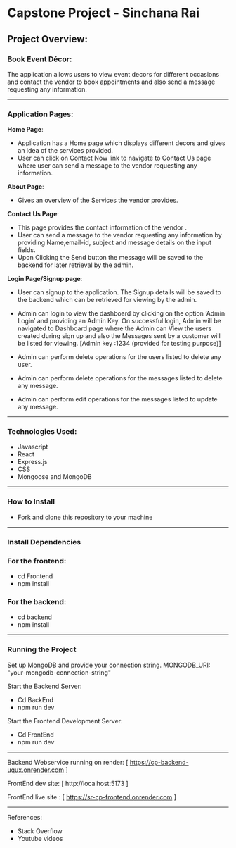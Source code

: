 # Capstone Project - Sinchana Rai

## Project Overview:
### Book Event Décor: 


The application allows users to view event decors for different occasions and contact the vendor to book appointments and also send a message requesting any information.

---
### Application Pages:
**Home Page**:

- Application has a Home page which displays different decors and gives an idea of the services provided.
- User can click on Contact Now link to navigate to Contact Us page where user can send a message to the vendor requesting any information.

**About Page**:
- Gives an overview of the Services the vendor provides.

**Contact Us Page**:
- This page provides the contact information of the vendor .
- User can send a message to the vendor requesting any information by providing Name,email-id, subject and message details on the input fields.
- Upon Clicking the Send button the message will be saved to the backend for later retrieval by the admin.

**Login Page/Signup page**:
- User can signup to the application. The Signup details will be saved to the backend which can be retrieved for viewing by the admin.
- Admin can login to view the dashboard by clicking on the option ‘Admin Login’ and providing an Admin Key. On successful login, Admin will be navigated to Dashboard page where the Admin can View the users created during sign up and also the Messages sent by a customer will be listed for viewing.
[Admin key :1234 (provided for testing purpose)]

- Admin can perform delete operations for the users listed to delete any user.
- Admin can perform delete operations for the messages listed to delete any message.
- Admin can perform edit operations for the messages listed to update any message.

---

### Technologies Used:
- Javascript
- React
- Express.js
- CSS
- Mongoose and MongoDB
---
### How to Install
- Fork and clone this repository to your machine
---

### Install Dependencies
### For the frontend:
- cd Frontend
- npm install

### For the backend:
- cd backend
- npm install

---
### Running the Project
Set up MongoDB and provide your connection string. 
MONGODB_URI: "your-mongodb-connection-string"


Start the Backend Server:
- Cd BackEnd
- npm run dev

Start the Frontend Development Server:
- Cd FrontEnd
- npm run dev

--- 

Backend Webservice running on render: [ https://cp-backend-uqux.onrender.com ]

FrontEnd dev site:  [ http://localhost:5173 ]

FrontEnd live site : [ https://sr-cp-frontend.onrender.com ] 

---


References:
- Stack Overflow
- Youtube videos


